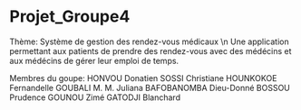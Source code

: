 # Projet_Groupe4
Thème: Système de gestion des rendez-vous médicaux \n
Une application permettant aux patients de prendre des rendez-vous avec des médécins et aux médécins de gérer leur emploi de temps.

Membres du goupe:
HONVOU Donatien 
SOSSI Christiane
HOUNKOKOE Fernandelle
GOUBALI M. M. Juliana
BAFOBANOMBA Dieu-Donné
BOSSOU Prudence
GOUNOU Zimé
GATODJI Blanchard
